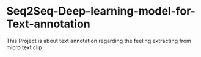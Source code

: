 # Seq2Seq-Deep-learning-model-for-Text-annotation
This Project is about text annotation regarding the feeling extracting from micro text clip
